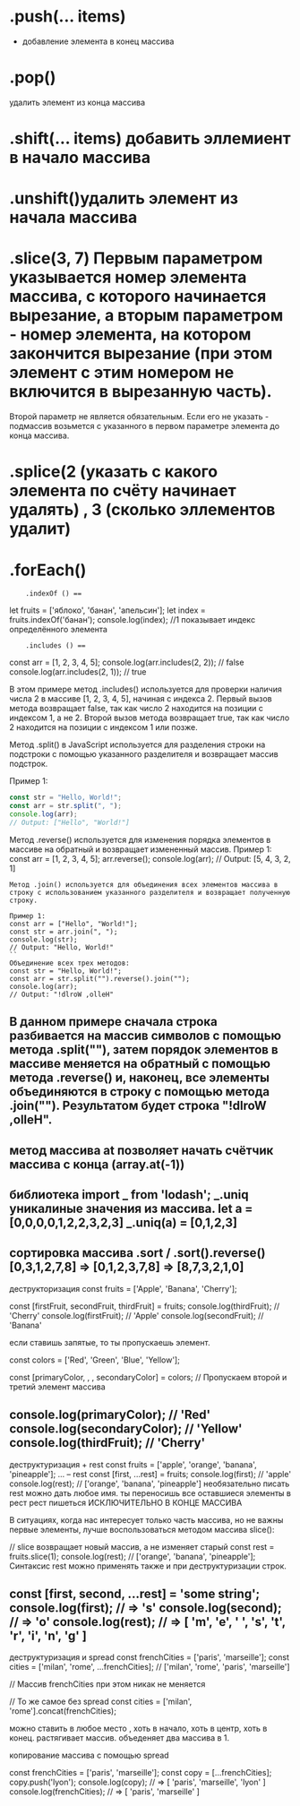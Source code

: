 # .push(... items) 
- добавление элемента в конец массива

# .pop() 
удалить элемент из конца массива

# .shift(... items) добавить эллемиент в начало массива

# .unshift()удалить элемент из начала массива 

# .slice(3, 7) Первым параметром указывается номер элемента массива, с которого начинается вырезание, а вторым параметром - номер элемента, на котором закончится вырезание (при этом элемент с этим номером не включится в вырезанную часть).
 Второй параметр не является обязательным. Если его не указать - подмассив возьмется с указанного в первом параметре элемента до конца массива. 

# .splice(2 (указать с какого элемента по счёту начинает удалять) , 3 (сколько эллементов удалит)

# .forEach()
        .indexOf () == 
let fruits = ['яблоко', 'банан', 'апельсин'];
let index = fruits.indexOf('банан');
        console.log(index); //1 показывает индекс определённого элемента

        .includes () ==
const arr = [1, 2, 3, 4, 5];
console.log(arr.includes(2, 2)); // false
console.log(arr.includes(2, 1)); // true

В этом примере метод .includes() используется для проверки наличия числа 2 в массиве [1, 2, 3, 4, 5], начиная с индекса 2. 
Первый вызов метода возвращает false, так как число 2 находится на позиции с индексом 1, а не 2. Второй вызов метода возвращает true, так как число 2 находится на позиции с индексом 1 или позже.

Метод .split() в JavaScript используется для разделения строки на подстроки с помощью указанного разделителя и возвращает массив подстрок.

Пример 1:
```javascript
const str = "Hello, World!";
const arr = str.split(", ");
console.log(arr);
// Output: ["Hello", "World!"]
```
Метод .reverse() используется для изменения порядка элементов в массиве на обратный и возвращает измененный массив.
Пример 1:
const arr = [1, 2, 3, 4, 5];
arr.reverse();
console.log(arr);
// Output: [5, 4, 3, 2, 1]
```
Метод .join() используется для объединения всех элементов массива в строку с использованием указанного разделителя и возвращает полученную строку.

Пример 1:
const arr = ["Hello", "World!"];
const str = arr.join(", ");
console.log(str);
// Output: "Hello, World!"
``
Объединение всех трех методов:
const str = "Hello, World!";
const arr = str.split("").reverse().join("");
console.log(arr);
// Output: "!dlroW ,olleH"
```
В данном примере сначала строка разбивается на массив символов с помощью метода .split(""), затем порядок элементов в массиве меняется на обратный с помощью метода .reverse() и, наконец,
 все элементы объединяются в строку с помощью метода .join(""). Результатом будет строка "!dlroW ,olleH".
------------- 
метод массива at позволяет начать счётчик массива с конца (array.at(-1))
-------------------------------------------
библиотека import _ from 'lodash';
_.uniq уникалиные значения из массива.
let a = [0,0,0,0,1,2,2,3,2,3] 
 _.uniq(a) = [0,1,2,3]
--------------------------------------------
сортировка массива
.sort / .sort().reverse()
[0,3,1,2,7,8] => [0,1,2,3,7,8] => [8,7,3,2,1,0]
------------------------------------------
деструкторизация
const fruits = ['Apple', 'Banana', 'Cherry'];

const [firstFruit, secondFruit, thirdFruit] = fruits;
console.log(thirdFruit); // 'Cherry'
console.log(firstFruit); // 'Apple'
console.log(secondFruit); // 'Banana'

если ставишь запятые, то ты пропускаешь элемент.

const colors = ['Red', 'Green', 'Blue', 'Yellow'];

const [primaryColor, , , secondaryColor] = colors; // Пропускаем второй и третий элемент массива

console.log(primaryColor); // 'Red'
console.log(secondaryColor); // 'Yellow'
console.log(thirdFruit); // 'Cherry'
-------------------------------------
деструктуризация + rest 
const fruits = ['apple', 'orange', 'banana', 'pineapple'];
... – rest
const [first, ...rest] = fruits;
console.log(first); // 'apple'
console.log(rest); // ['orange', 'banana', 'pineapple']
необязательно писать rest  можно дать любое имя.
ты переносишь все оставшиеся элементы в рест
рест пишеться ИСКЛЮЧИТЕЛЬНО В КОНЦЕ МАССИВА

В ситуациях, когда нас интересует только часть массива, но не важны первые элементы, лучше воспользоваться методом массива slice():

// slice возвращает новый массив, а не изменяет старый
const rest = fruits.slice(1);
console.log(rest); // ['orange', 'banana', 'pineapple'];
Синтаксис rest можно применять также и при деструктуризации строк.

const [first, second, ...rest] = 'some string';
console.log(first); // => 's'
console.log(second); // => 'o'
console.log(rest); // => [ 'm', 'e', ' ', 's', 't', 'r', 'i', 'n', 'g' ]
--------------------------------------
деструктуризация и spread 
const frenchCities = ['paris', 'marseille'];
const cities = ['milan', 'rome', ...frenchCities];
// ['milan', 'rome', 'paris', 'marseille']

// Массив frenchCities при этом никак не меняется

// То же самое без spread
const cities = ['milan', 'rome'].concat(frenchCities);


можно ставить в любое место , хоть в начало, хоть в центр, хоть в конец.
растягивает массив. объеденяет два массива в 1.

копирование массива с помощью spread

const frenchCities = ['paris', 'marseille'];
const copy = [...frenchCities];
copy.push('lyon');
console.log(copy); // => [ 'paris', 'marseille', 'lyon' ]
console.log(frenchCities); // => [ 'paris', 'marseille' ]

